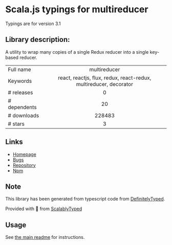 
# Scala.js typings for multireducer

Typings are for version 3.1

## Library description:
A utility to wrap many copies of a single Redux reducer into a single key-based reducer.

|                    |                 |
| ------------------ | :-------------: |
| Full name          | multireducer |
| Keywords           | react, reactjs, flux, redux, react-redux, multireducer, decorator |
| # releases         | 0 |
| # dependents       | 20 |
| # downloads        | 228483 |
| # stars            | 3 |

## Links
- [Homepage](https://github.com/erikras/multireducer)
- [Bugs](https://github.com/erikras/multireducer/issues)
- [Repository](https://github.com/erikras/multireducer)
- [Npm](https://www.npmjs.com/package/multireducer)
    


## Note
This library has been generated from typescript code from [DefinitelyTyped](https://definitelytyped.org).

Provided with :purple_heart: from [ScalablyTyped](https://github.com/oyvindberg/ScalablyTyped)

## Usage
See [the main readme](../../readme.md) for instructions.


